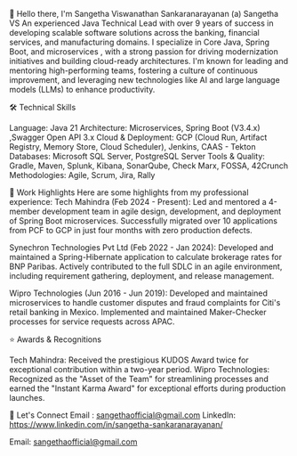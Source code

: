 👋 Hello there, I'm Sangetha Viswanathan Sankaranarayanan (a) Sangetha VS
An experienced Java Technical Lead with over 9 years of success in developing scalable software solutions across the banking, financial services, and manufacturing domains. I specialize in Core Java, Spring Boot, and microservices , with a strong passion for driving modernization initiatives and building cloud-ready architectures.
I'm known for leading and mentoring high-performing teams, fostering a culture of continuous improvement, and leveraging new technologies like AI and large language models (LLMs) to enhance productivity.

🛠️ Technical Skills

Language: Java 21 
Architecture: Microservices, Spring Boot (V3.4.x) ,Swagger Open API 3.x
Cloud & Deployment: GCP (Cloud Run, Artifact Registry, Memory Store, Cloud Scheduler), Jenkins, CAAS - Tekton 
Databases: Microsoft SQL Server, PostgreSQL Server 
Tools & Quality: Gradle, Maven, Splunk, Kibana, SonarQube, Check Marx, FOSSA, 42Crunch 
Methodologies: Agile, Scrum, Jira, Rally 

💼 Work Highlights
Here are some highlights from my professional experience:
Tech Mahindra (Feb 2024 - Present): Led and mentored a 4-member development team in agile design, development, and deployment of Spring Boot microservices. Successfully migrated over 10 applications from PCF to GCP in just four months with zero production defects.

Synechron Technologies Pvt Ltd (Feb 2022 - Jan 2024): Developed and maintained a Spring-Hibernate application to calculate brokerage rates for BNP Paribas. Actively contributed to the full SDLC in an agile environment, including requirement gathering, deployment, and release management.

Wipro Technologies (Jun 2016 - Jun 2019): Developed and maintained microservices to handle customer disputes and fraud complaints for Citi's retail banking in Mexico. Implemented and maintained Maker-Checker processes for service requests across APAC.


⭐ Awards & Recognitions

Tech Mahindra: Received the prestigious KUDOS Award twice for exceptional contribution within a two-year period.
Wipro Technologies: Recognized as the "Asset of the Team" for streamlining processes and earned the "Instant Karma Award" for exceptional efforts during production launches.

🔗 Let's Connect
Email : sangethaofficial@gmail.com
LinkedIn: https://www.linkedin.com/in/sangetha-sankaranarayanan/ 


Email: sangethaofficial@gmail.com 
